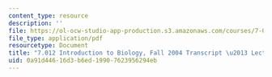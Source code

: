 ```yaml
---
content_type: resource
description: ''
file: https://ol-ocw-studio-app-production.s3.amazonaws.com/courses/7-01sc-fundamentals-of-biology-fall-2011/0a91d44616d3b6ed19907623956294eb_7_0122004L13.pdf
file_type: application/pdf
resourcetype: Document
title: "7.012 Introduction to Biology, Fall 2004 Transcript \u2013 Lecture 13"
uid: 0a91d446-16d3-b6ed-1990-7623956294eb
---
```

